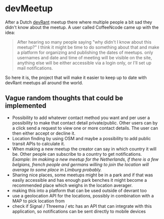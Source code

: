 # devMeetup

After a Dutch [devRant](https://devrant.com/) meetup there where multiple people a bit sad they didn't know about the meetup. A user called CoffeeNcode came up with the idea:
> After hearing so many people saying "why didn't I know about this meetup?" I think it might be time to do something about that and make a platform for organizing and publishing the dates of meetups. only usernames and date and time of meeting will be visible on the site, anything else will be either accessible via a login only, or I'll set up mail notifications.

So here it is, the project that will make it easier to keep up to date with devRant meetups all around the world.

## Vague random thoughts that could be implemented
- Possibility to add whatever contact method you want and per user a possibility to make that contact detail private/public. Other users can by a click send a request to view one or more contact details. The user can then either accept or decline it.
- Location finding by using OSM and maybe a possibility to add public transit APIs to calculate it.
- When making a new meetup the creator can say in which country it will be. Other people can subscribe to a country to get notifications.  
_Example: Im makimg a new meetup for the Netherlands, if there is a few belgians, french people and germans willing to join the location will average to some place in Limburg probably._
- Sharing nice places, some meetups might be in a park and if that was easily accessible and has enough park benches it might become a recommended place which weighs in the location averager.
- making this into a platform that can be used outside of devrant too
- use a geolocation API for the locations, possibly in combination with a MAP to pick location from
- check if Signal / Threema / etc has an API that can integrate with this application, so notifications can be sent directly to mobile devices

